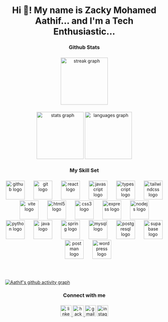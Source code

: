 <h1 align="center">Hi 👋! My name is Zacky Mohamed Aathif... and I'm a Tech Enthusiastic...</h1>

###

<h3 align="center">Github Stats</h3>

###

<div align="center">
  <img src="https://streak-stats.demolab.com?user=Aathifzacky&locale=en&mode=daily&theme=dracula&hide_border=false&border_radius=5" height="150" alt="streak graph"  />
</div>

###

<div align="center">
  <img src="https://github-readme-stats.vercel.app/api?username=Aathifzacky&hide_title=false&hide_rank=false&show_icons=true&include_all_commits=true&count_private=true&disable_animations=false&theme=dracula&locale=en&hide_border=false" height="150" alt="stats graph"  />
  <img src="https://github-readme-stats.vercel.app/api/top-langs?username=Aathifzacky&locale=en&hide_title=false&layout=compact&card_width=320&langs_count=5&theme=codeSTACKr&hide_border=true" height="150" alt="languages graph"  />
</div>

###

<h3 align="center">My Skill Set</h3>

###

<div align="center">
  <img src="https://skillicons.dev/icons?i=github" height="60" alt="github logo"  />
  <img width="20" />
  <img src="https://skillicons.dev/icons?i=git" height="60" alt="git logo"  />
  <img width="20" />
  <img src="https://skillicons.dev/icons?i=react" height="60" alt="react logo"  />
  <img width="20" />
  <img src="https://skillicons.dev/icons?i=js" height="60" alt="javascript logo"  />
  <img width="20" />
  <img src="https://skillicons.dev/icons?i=ts" height="60" alt="typescript logo"  />
  <img width="20" />
  <img src="https://skillicons.dev/icons?i=tailwind" height="60" alt="tailwindcss logo"  />
  <img width="20" />
  <img src="https://skillicons.dev/icons?i=vite" height="60" alt="vite logo"  />
  <img width="20" />
  <img src="https://skillicons.dev/icons?i=html" height="60" alt="html5 logo"  />
  <img width="20" />
  <img src="https://skillicons.dev/icons?i=css" height="60" alt="css3 logo"  />
  <img width="20" />
  <img src="https://skillicons.dev/icons?i=express" height="60" alt="express logo"  />
  <img width="20" />
  <img src="https://skillicons.dev/icons?i=nodejs" height="60" alt="nodejs logo"  />
  <img width="20" />
  <img src="https://skillicons.dev/icons?i=py" height="60" alt="python logo"  />
  <img width="20" />
  <img src="https://skillicons.dev/icons?i=java" height="60" alt="java logo"  />
  <img width="20" />
  <img src="https://skillicons.dev/icons?i=spring" height="60" alt="spring logo"  />
  <img width="20" />
  <img src="https://skillicons.dev/icons?i=mysql" height="60" alt="mysql logo"  />
  <img width="20" />
  <img src="https://skillicons.dev/icons?i=postgres" height="60" alt="postgresql logo"  />
  <img width="20" />
  <img src="https://skillicons.dev/icons?i=supabase" height="60" alt="supabase logo"  />
  <img width="20" />
  <img src="https://skillicons.dev/icons?i=postman" height="60" alt="postman logo"  />
  <img width="20" />
  <img src="https://skillicons.dev/icons?i=wordpress" height="60" alt="wordpress logo"  />
</div>

###

<br clear="both">

###

[![Aathif's github activity graph](https://github-readme-activity-graph.vercel.app/graph?username=AathifZacky&bg_color=0d1117&color=ffdd00&line=00ff11&point=ff0000&area=true&hide_border=true)](https://github.com/ashutosh00710/github-readme-activity-graph)

###

<h3 align="center">Connect with me</h3>

###

<div align="center">
  <a href="https://www.linkedin.com/in/zackymohamedaathif" target="_blank">
    <img src="https://img.shields.io/static/v1?message=LinkedIn&logo=linkedin&label=&color=0077B5&logoColor=white&labelColor=&style=for-the-badge" height="35" alt="linkedin logo"  />
  </a>
  <a href="https://www.hackerrank.com/profile/aathifzacky6" target="_blank">
    <img src="https://img.shields.io/static/v1?message=HackerRank&logo=hackerrank&label=&color=2EC866&logoColor=white&labelColor=&style=for-the-badge" height="35" alt="hackerrank logo"  />
  </a>
  <img src="https://img.shields.io/static/v1?message=Gmail&logo=gmail&label=&color=D14836&logoColor=white&labelColor=&style=for-the-badge" height="35" alt="gmail logo"  />
  <a href="https://www.instagram.com/aathif_zacky/" target="_blank">
    <img src="https://img.shields.io/static/v1?message=Instagram&logo=instagram&label=&color=E4405F&logoColor=white&labelColor=&style=for-the-badge" height="35" alt="instagram logo"  />
  </a>
</div>
